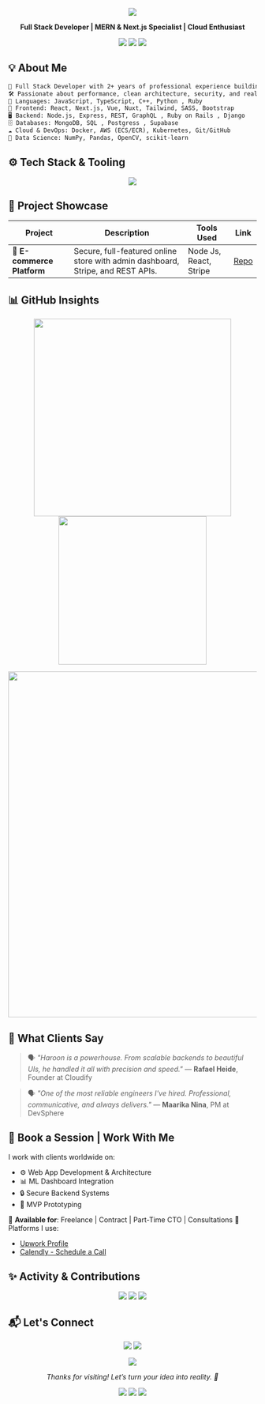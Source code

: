 <!-- 🎬 Animated Header -->
<p align="center">
  <img src="https://capsule-render.vercel.app/api?type=waving&height=200&text=Hi%20There,%20I'm%20Umar%20Aziz%20👋&fontAlign=40&fontColor=ffffff&colorGradient=0x4facfe,0x00f2fe&animation=twinkling" />
</p>

<p align="center">
  <b>Full Stack Developer | MERN & Next.js Specialist | Cloud Enthusiast</b>
</p>

<p align="center">
  <a href="mailto:umraziz.eng@gmail.com"><img src="https://img.shields.io/badge/Email-umraziz.eng@gmail.com-D14836?style=for-the-badge&logo=gmail&logoColor=white" /></a>
  <a href="https://www.linkedin.com/in/umarazizz/ "><img src="https://img.shields.io/badge/LinkedIn-Umar%20Aziz-0A66C2?style=for-the-badge&logo=linkedin&logoColor=white" /></a>
  <a href="https://github.com/umar1110 "><img src="https://img.shields.io/badge/GitHub-@UmarAziz-181717?style=for-the-badge&logo=github&logoColor=white" /></a>
</p>

## 💡 About Me
```txt
🧠 Full Stack Developer with 2+ years of professional experience building modern, fast, and scalable web applications.
🛠️ Passionate about performance, clean architecture, security, and real-world value.
🎯 Languages: JavaScript, TypeScript, C++, Python , Ruby
🚀 Frontend: React, Next.js, Vue, Nuxt, Tailwind, SASS, Bootstrap
🖥️ Backend: Node.js, Express, REST, GraphQL , Ruby on Rails , Django
🗄️ Databases: MongoDB, SQL , Postgress , Supabase
☁️ Cloud & DevOps: Docker, AWS (ECS/ECR), Kubernetes, Git/GitHub
🧪 Data Science: NumPy, Pandas, OpenCV, scikit-learn 
````


## ⚙️ Tech Stack & Tooling

<p align="center"> <img src="https://skillicons.dev/icons?i=js,ts,react,nextjs,vue,nuxt,tailwind,html,css,nodejs,express,mongodb,graphql,python,docker,git,linux,aws,vscode,postman,cplusplus" /> </p>

## 🚀 Project Showcase

| Project                         | Description                                                                     | Tools Used               | Link                                                       |
| ------------------------------- | ------------------------------------------------------------------------------- | ------------------------ | ---------------------------------------------------------- |
| 🛒 **E-commerce Platform**      | Secure, full-featured online store with admin dashboard, Stripe, and REST APIs. | Node Js, React, Stripe   | [Repo](https://github.com/umar1110/Ecommerce_With_SocketServer.git) |


## 📊 GitHub Insights

<p align="center">
  <img src="https://github-readme-stats.vercel.app/api?username=HaroonAsifMalik&theme=tokyonight&show_icons=true&count_private=true" width="400"/>
  <img src="https://github-readme-stats.vercel.app/api/top-langs/?username=HaroonAsifMalik&theme=tokyonight&layout=compact" width="300"/>
</p>

<p align="center">
  <img src="https://github-readme-streak-stats.herokuapp.com?user=HaroonAsifMalik&theme=tokyonight" width="700" />
</p>


## 💬 What Clients Say

> 🗣️ *"Haroon is a powerhouse. From scalable backends to beautiful UIs, he handled it all with precision and speed."*
> — **Rafael Heide**, Founder at Cloudify

> 🗣️ *"One of the most reliable engineers I've hired. Professional, communicative, and always delivers."*
> — **Maarika Nina**, PM at DevSphere

## 📅 Book a Session | Work With Me

I work with clients worldwide on:

* ⚙️ Web App Development & Architecture
* 📊 ML Dashboard Integration
* 🔒 Secure Backend Systems
* 🚀 MVP Prototyping

📩 **Available for**: Freelance | Contract | Part-Time CTO | Consultations
🧾 Platforms I use:

* [Upwork Profile](https://www.upwork.com/freelancers/~your-profile-id)
* [Calendly - Schedule a Call](https://calendly.com/umaraziz-eng)


## ✨ Activity & Contributions

<p align="center">
  <img src="https://github-profile-summary-cards.vercel.app/api/cards/profile-details?username=HaroonAsifMalik&theme=github_dark" />
  <img src="https://github-profile-summary-cards.vercel.app/api/cards/repos-per-language?username=HaroonAsifMalik&theme=github_dark" />
  <img src="https://github-profile-summary-cards.vercel.app/api/cards/most-commit-language?username=HaroonAsifMalik&theme=github_dark" />
</p>


## 📬 Let's Connect

<p align="center">
  <a href="mailto:umaraziz.eng@gmail.com"><img src="https://img.shields.io/badge/Email Me-D14836?style=for-the-badge&logo=gmail&logoColor=white"></a>
  <a href="https://www.linkedin.com/in/umarazizz/ "><img src="https://img.shields.io/badge/LinkedIn Profile-0A66C2?style=for-the-badge&logo=linkedin&logoColor=white"></a>
</p>


<p align="center">
  <img src="https://readme-typing-svg.herokuapp.com?font=Fira+Code&size=22&pause=1000&color=00F7FF&center=true&vCenter=true&width=900&lines=Delivering+Smart,+Scalable+Software.;Python+%7C+React+%7C+Django+%7C+Machine+Learning.;Helping+clients+scale+and+automate+through+code."/>
</p>

<p align="center"><i>Thanks for visiting! Let’s turn your idea into reality. 🚀</i></p>

<p align="center">
  <img src="https://komarev.com/ghpvc/?username=HaroonAsifMalik&label=Profile%20Views&color=FF6F61&style=flat" />
  <img src="https://img.shields.io/github/followers/HaroonAsifMalik?label=Followers&style=flat-square&color=FF6F61" />
  <img src="https://img.shields.io/github/stars/HaroonAsifMalik?style=flat-square&color=FF6F61" />
</p>
